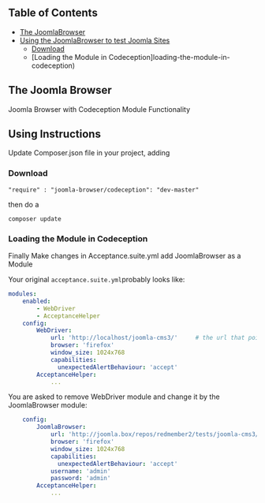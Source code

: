 ## Table of Contents

* [The JoomlaBrowser](#the-joomla-browser)
* [Using the JoomlaBrowser to test Joomla Sites](#using-instructions)
  * [Download](#download)
  * [Loading the Module in Codeception]loading-the-module-in-codeception)

## The Joomla Browser
Joomla Browser with Codeception Module Functionality

## Using Instructions
Update Composer.json file in your project, adding 

### Download

```
"require" : "joomla-browser/codeception": "dev-master"
```
then do a
```
composer update 
```

### Loading the Module in Codeception

Finally Make changes in Acceptance.suite.yml add JoomlaBrowser as a Module 

Your original `acceptance.suite.yml`probably looks like:

```yaml
modules:
    enabled:
        - WebDriver
        - AcceptanceHelper
    config:
        WebDriver:
            url: 'http://localhost/joomla-cms3/'     # the url that points to the joomla cms
            browser: 'firefox'
            window_size: 1024x768
            capabilities:
              unexpectedAlertBehaviour: 'accept'
        AcceptanceHelper:
            ...
```

You are asked to remove WebDriver module and change it by the JoomlaBrowser module:

```yaml
    config:
        JoomlaBrowser:
            url: 'http://joomla.box/repos/redmember2/tests/joomla-cms3/'     # the url that points to the joomla installation at /tests/system/joomla-cms
            browser: 'firefox'
            window_size: 1024x768
            capabilities:
              unexpectedAlertBehaviour: 'accept'
            username: 'admin'
            password: 'admin'
        AcceptanceHelper:
            ...
```
